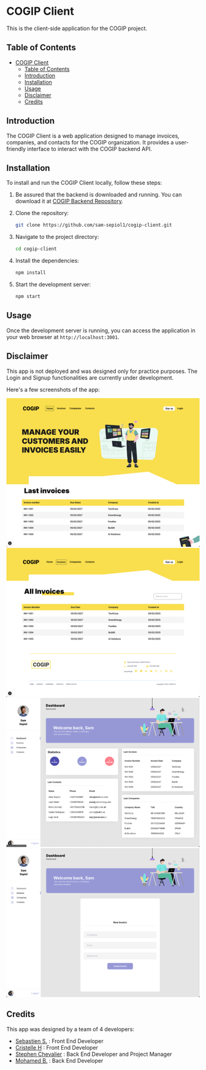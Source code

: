 # COGIP Client

This is the client-side application for the COGIP project.

## Table of Contents

- [COGIP Client](#cogip-client)
  - [Table of Contents](#table-of-contents)
  - [Introduction](#introduction)
  - [Installation](#installation)
  - [Usage](#usage)
  - [Disclaimer](#disclaimer)
  - [Credits](#credits)

## Introduction

The COGIP Client is a web application designed to manage invoices, companies, and contacts for the COGIP organization. It provides a user-friendly interface to interact with the COGIP backend API.

## Installation

To install and run the COGIP Client locally, follow these steps:

1. Be assured that the backend is downloaded and running.
You can download it at [COGIP Backend Repository](https://github.com/sam-sepiol1/cogip-api).

    
2. Clone the repository:
    ```bash
    git clone https://github.com/sam-sepiol1/cogip-client.git
    ```
3. Navigate to the project directory:
    ```bash
    cd cogip-client
    ```
4. Install the dependencies:
    ```bash
    npm install
    ```
5. Start the development server:
    ```bash
    npm start
    ```

## Usage

Once the development server is running, you can access the application in your web browser at `http://localhost:3001`.

## Disclaimer 

This app is not deployed and was designed only for practice purposes.
The Login and Signup functionalities are currently under development.

Here's a few screenshots of the app:

![COGIP Client Screenshot](/public/Readme/Home.png)
![COGIP Client Screenshot](/public/Readme/Invoices.png)
![COGIP Client Screenshot](/public/Readme/Admin-dashboard.png)
![COGIP Client Screenshot](/public/Readme/Admin-dashboard_form.png)


## Credits 

This app was designed by a team of 4 developers:
- [Sebastien S.](https://github.com/sam-sepiol1) : Front End Developer
- [Cristelle H](https://github.com/KikiMaouw) : Front End Developer        
- [Stephen Chevalier](https://github.com/Neogiciaa) : Back End Developer and Project Manager          
- [Mohamed B.](https://github.com/Mominho11) : Back End Developer
